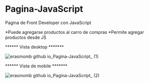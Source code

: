 # Pagina-JavaScript
Pagina de Front Developer con JavaScript

*Puede agregarse productos al carro de compras
*Permite agregar productos desde JS

****** Vista desktop *******


![erasmomb github io_Pagina-JavaScript_ (1)](https://user-images.githubusercontent.com/114953172/227098510-b6485e7a-c076-427d-a51f-ce549d28ef28.png)

****** Vista de mobile *******


![erasmomb github io_Pagina-JavaScript_ (2)](https://user-images.githubusercontent.com/114953172/227098573-b523cea9-4643-422e-9bd5-de809c2d6089.png)
